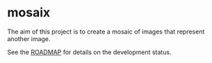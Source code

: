 # mosaix

The aim of this project is to create a mosaic of images that represent another image.

See the [ROADMAP](ROADMAP.md) for details on the development status.
